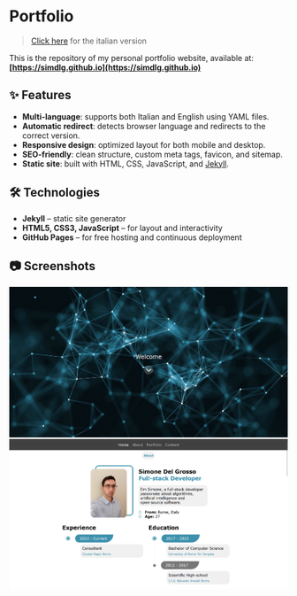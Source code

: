 # Portfolio

> [Click here](README.it.md) for the italian version

This is the repository of my personal portfolio website, available at:  
**[https://simdlg.github.io](https://simdlg.github.io)**

## ✨ Features

- **Multi-language**: supports both Italian and English using YAML files.
- **Automatic redirect**: detects browser language and redirects to the correct version.
- **Responsive design**: optimized layout for both mobile and desktop.
- **SEO-friendly**: clean structure, custom meta tags, favicon, and sitemap.
- **Static site**: built with HTML, CSS, JavaScript, and [Jekyll](https://jekyllrb.com/).

## 🛠️ Technologies

- **Jekyll** – static site generator
- **HTML5, CSS3, JavaScript** – for layout and interactivity
- **GitHub Pages** – for free hosting and continuous deployment

## 📷 Screenshots

![Screenshot 1](assets/imgs/en/portfolio/desktop/screenshot-1.png)  
![Screenshot 2](assets/imgs/en/portfolio/desktop/screenshot-2.png)
